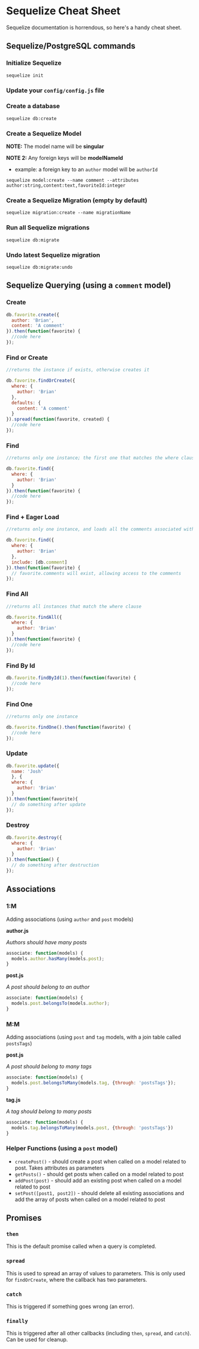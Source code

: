 # Sequelize Cheat Sheet

Sequelize documentation is horrendous, so here's a handy cheat sheet.

## Sequelize/PostgreSQL commands

### Initialize Sequelize

```text
sequelize init
```

### Update your `config/config.js` file

### Create a database

```text
sequelize db:create
```

### Create a Sequelize Model

**NOTE:** The model name will be **singular**

**NOTE 2:** Any foreign keys will be **modelNameId**

* example: a foreign key to an `author` model will be `authorId`

```text
sequelize model:create --name comment --attributes author:string,content:text,favoriteId:integer
```

### Create a Sequelize Migration \(empty by default\)

```text
sequelize migration:create --name migrationName
```

### Run all Sequelize migrations

```text
sequelize db:migrate
```

### Undo latest Sequelize migration

```text
sequelize db:migrate:undo
```

## Sequelize Querying \(using a `comment` model\)

### Create

```javascript
db.favorite.create({
  author: 'Brian',
  content: 'A comment'
}).then(function(favorite) {
  //code here
});
```

### Find or Create

```javascript
//returns the instance if exists, otherwise creates it

db.favorite.findOrCreate({
  where: {
    author: 'Brian'
  },
  defaults: {
    content: 'A comment'
  }
}).spread(function(favorite, created) {
  //code here
});
```

### Find

```javascript
//returns only one instance; the first one that matches the where clause

db.favorite.find({
  where: {
    author: 'Brian'
  }
}).then(function(favorite) {
  //code here
});
```

### Find + Eager Load

```javascript
//returns only one instance, and loads all the comments associated with the favorite

db.favorite.find({
  where: {
    author: 'Brian'
  },
  include: [db.comment]
}).then(function(favorite) {
  // favorite.comments will exist, allowing access to the comments
});
```

### Find All

```javascript
//returns all instances that match the where clause

db.favorite.findAll({
  where: {
    author: 'Brian'
  }
}).then(function(favorite) {
  //code here
});
```

### Find By Id

```javascript
db.favorite.findById(1).then(function(favorite) {
  //code here
});
```

### Find One

```javascript
//returns only one instance

db.favorite.findOne().then(function(favorite) {
  //code here
});
```

### Update

```javascript
db.favorite.update({
  name: 'Josh'
  }, {
  where: {
    author: 'Brian'
  }
}).then(function(favorite){
  // do something after update
});
```

### Destroy

```javascript
db.favorite.destroy({
  where: {
    author: 'Brian'
  }
}).then(function() {
  // do something after destruction
});
```

## Associations

### 1:M

Adding associations \(using `author` and `post` models\)

**author.js**

_Authors should have many posts_

```javascript
associate: function(models) {
  models.author.hasMany(models.post);
}
```

**post.js**

_A post should belong to an author_

```javascript
associate: function(models) {
  models.post.belongsTo(models.author);
}
```

### M:M

Adding associations \(using `post` and `tag` models, with a join table called `postsTags`\)

**post.js**

_A post should belong to many tags_

```javascript
associate: function(models) {
  models.post.belongsToMany(models.tag, {through: 'postsTags'});
}
```

**tag.js**

_A tag should belong to many posts_

```javascript
associate: function(models) {
  models.tag.belongsToMany(models.post, {through: 'postsTags'})
}
```

### Helper Functions \(using a `post` model\)

* `createPost()` - should create a post when called on a model related to post. Takes attributes as parameters
* `getPosts()` - should get posts when called on a model related to post
* `addPost(post)` - should add an existing post when called on a model related to post
* `setPost([post1, post2])` - should delete all existing associations and add the array of posts when called on a model related to post

## Promises

### `then`

This is the default promise called when a query is completed.

### `spread`

This is used to spread an array of values to parameters. This is only used for `findOrCreate`, where the callback has two parameters.

### `catch`

This is triggered if something goes wrong \(an error\).

### `finally`

This is triggered after all other callbacks \(including `then`, `spread`, and `catch`\). Can be used for cleanup.

